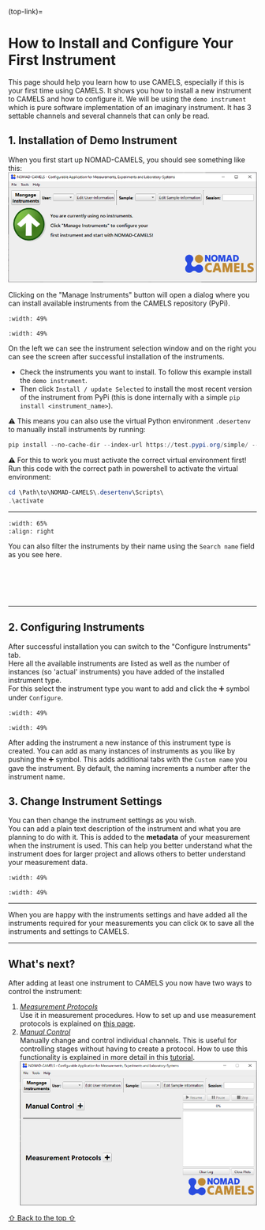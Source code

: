 (top-link)=
# How to Install and Configure Your First Instrument
This page should help you learn how to use CAMELS, especially if this is your first time using CAMELS. It shows you how to install a new instrument to CAMELS and how to configure it. We will be using the `demo instrument` which is pure software implementation of an imaginary instrument. It has 3 settable channels and several channels that can only be read. 
## 1. Installation of Demo Instrument
When you first start up NOMAD-CAMELS, you should see something like this:  
![Initial window on start up](images/img.png)

Clicking on the "Manage Instruments" button will open a dialog where you can install available instruments from the CAMELS repository (PyPi).

```{Manage instruments window before installation} img_1.png
:width: 49%
```
```{Manage instruments window after installation} img_3.png
:width: 49%
```

On the left we can see the instrument selection window and on the right you can see the screen after successful installation of the instruments. 
- Check the instruments you want to install. To follow this example  install the `demo instrument`. 
- Then click `Install / update Selected` to install the most recent version of the instrument from PyPi (this is done internally with a simple `pip install <instrument_name>`).

&#9888; This means you can also use the virtual Python environment `.desertenv` to manually install instruments by running:
```powershell
pip install --no-cache-dir --index-url https://test.pypi.org/simple/ --extra-index-url https://pypi.org/simple nomad_camels_driver_<parent_driver_name>
```

&#9888; For this to work you must activate the correct virtual environment first!
Run this code with the correct path in powershell to activate the virtual environment:
```powershell
cd \Path\to\NOMAD-CAMELS\.desertenv\Scripts\
.\activate
```



---

```{Search filter when installing instruments} img_2.png
:width: 65%
:align: right
```

You can also filter the instruments by their name using the `Search name` field as you see here.

<br/><br/><br/><br/>

---

## 2. Configuring Instruments

After successful installation you can switch to the "Configure Instruments" tab.\
Here all the available instruments are listed as well as the number of instances (so 'actual' instruments) you have added of the installed instrument type.\
For this  select the instrument type you want to add and click the &#10133; symbol under `Configure`.

```{Manage instruments configure window} img_4.png
:width: 49%
```
```{Manage instruments configure window for specific instrument} img_5.png
:width: 49%
```

After adding the instrument a new instance of this instrument type is created. You can add as many instances of instruments as you like by  pushing the &#10133; symbol. This adds additional tabs with the `Custom name` you gave the instrument. By default, the naming  increments a number after the instrument name.

## 3. Change Instrument Settings
You can then change the instrument settings as you wish.\
You can add a plain text description of the instrument and what you are planning to do with it. This is added to the **metadata** of your measurement when the instrument is used. This can help you better understand what the instrument does for larger project and allows others to better understand your measurement data.

```{Manage instruments configure window to change instrument settings} img_6.png
:width: 49%
```
```{Manage instruments configure window to change VISA resource name} img_7.png
:width: 49%
```

---

When you are happy with the instruments settings and have added all the instruments required for your measurements you can  click `OK` to save all the instruments and settings to CAMELS.

---
## What's next?
After adding at least one instrument to CAMELS you now have two ways to control the instrument:
1. [_Measurement Protocols_](quick_start_protocols.md)\
   Use it in measurement procedures. How to set up and use measurement protocols is explained on [this page](quick_start_protocols.md).
2. [_Manual Control_](quick_start_manual_control.md)\
   Manually change and control individual channels. This is useful for controlling stages without having to create a protocol. How to use this functionality is explained in more detail in this [tutorial](quick_start_manual_control.md).
   ![Empty CAMELS window with no protocol or manual control](images/img_8.png)

[&#8679; Back to the top &#8679;](top-link)